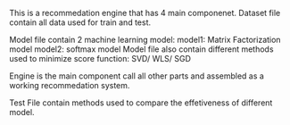 This is a recommedation engine that has 4 main componenet.
Dataset file contain all data used for train and test.

Model file contain 2 machine learning model:
model1: Matrix Factorization model
model2: softmax model
Model file also contain different methods used to minimize score function: SVD/ WLS/ SGD

Engine is the main component call all other parts and assembled as a working recommedation system.

Test File contain methods used to compare the effetiveness of different model.
